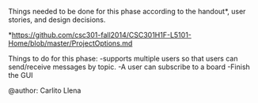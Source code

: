 Things needed to be done for this phase according to the handout*, user stories, and design
decisions.

*https://github.com/csc301-fall2014/CSC301H1F-L5101-Home/blob/master/ProjectOptions.md

Things to do for this phase:
-supports multiple users so that users can send/receive messages by topic.
-A user can subscribe to a board
-Finish the GUI

@author: Carlito Llena